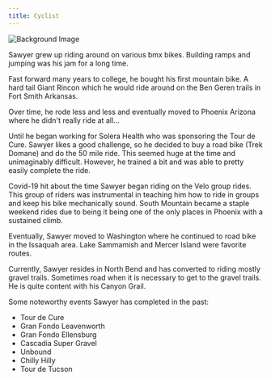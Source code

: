 ```yaml
---
title: Cyclist
---
```


![Background Image](/assets/towers-snow.jpeg)

Sawyer grew up riding around on various bmx bikes. Building ramps and jumping was his jam for a long time.

Fast forward many years to college, he bought his first mountain bike. A hard tail Giant Rincon which he would ride around on the Ben Geren trails in Fort Smith Arkansas.

Over time, he rode less and less and eventually moved to Phoenix Arizona where he didn't really ride at all...

Until he began working for Solera Health who was sponsoring the Tour de Cure. Sawyer likes a good challenge, so he decided to buy a road bike (Trek Domane) and do the 50 mile ride. This seemed huge at the time and unimaginably difficult. However, he trained a bit and was able to pretty easily complete the ride.

Covid-19 hit about the time Sawyer began riding on the Velo group rides. This group of riders was instrumental in teaching him how to ride in groups and keep his bike mechanically sound. South Mountain became a staple weekend rides due to being it being one of the only places in Phoenix with a sustained climb.

Eventually, Sawyer moved to Washington where he continued to road bike in the Issaquah area. Lake Sammamish and Mercer Island were favorite routes.

Currently, Sawyer resides in North Bend and has converted to riding mostly gravel trails. Sometimes road when it is necessary to get to the gravel trails. He is quite content with his Canyon Grail.

Some noteworthy events Sawyer has completed in the past:

- Tour de Cure
- Gran Fondo Leavenworth
- Gran Fondo Ellensburg
- Cascadia Super Gravel
- Unbound
- Chilly Hilly
- Tour de Tucson
